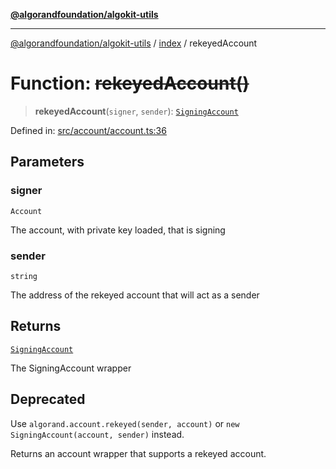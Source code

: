 [**@algorandfoundation/algokit-utils**](../../README.md)

***

[@algorandfoundation/algokit-utils](../../README.md) / [index](../README.md) / rekeyedAccount

# Function: ~~rekeyedAccount()~~

> **rekeyedAccount**(`signer`, `sender`): [`SigningAccount`](../../types/account/classes/SigningAccount.md)

Defined in: [src/account/account.ts:36](https://github.com/algorandfoundation/algokit-utils-ts/blob/main/src/account/account.ts#L36)

## Parameters

### signer

`Account`

The account, with private key loaded, that is signing

### sender

`string`

The address of the rekeyed account that will act as a sender

## Returns

[`SigningAccount`](../../types/account/classes/SigningAccount.md)

The SigningAccount wrapper

## Deprecated

Use `algorand.account.rekeyed(sender, account)` or `new SigningAccount(account, sender)` instead.

Returns an account wrapper that supports a rekeyed account.
